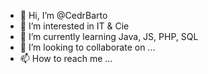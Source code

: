 - 👋 Hi, I’m @CedrBarto
- 👀 I’m interested in IT & Cie
- 🌱 I’m currently learning Java, JS, PHP, SQL
- 💞️ I’m looking to collaborate on ...
- 📫 How to reach me ...

<!---
CedrBarto/CedrBarto is a ✨ special ✨ repository because its `README.md` (this file) appears on your GitHub profile.
You can click the Preview link to take a look at your changes.
--->

